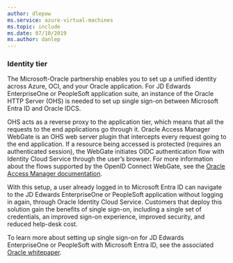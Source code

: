 ```yaml
---
author: dlepow
ms.service: azure-virtual-machines
ms.topic: include
ms.date: 07/10/2019
ms.author: danlep
---
```

### Identity tier 

The Microsoft-Oracle partnership enables you to set up a unified identity across Azure, OCI, and your Oracle application. For JD Edwards EnterpriseOne or PeopleSoft application suite, an instance of the Oracle HTTP Server (OHS) is needed to set up single sign-on between Microsoft Entra ID and Oracle IDCS.

OHS acts as a reverse proxy to the application tier, which means that all the requests to the end applications go through it. Oracle Access Manager WebGate is an OHS web server plugin that intercepts every request going to the end application. If a resource being accessed is protected (requires an authenticated session), the WebGate initiates OIDC authentication flow with Identity Cloud Service through the user’s browser. For more information about the flows supported by the OpenID Connect WebGate, see the [Oracle Access Manager documentation](https://docs.oracle.com/cd/E52734_01/oam/AIAAG/GUID-1E927D1B-FB83-425B-8768-85DB441821A4.htm#AIAAG7327).

With this setup, a user already logged in to Microsoft Entra ID can navigate to the JD Edwards EnterpriseOne or PeopleSoft application without logging in again, through Oracle Identity Cloud Service. Customers that deploy this solution gain the benefits of single sign-on, including a single set of credentials, an improved sign-on experience, improved security, and reduced help-desk cost.

To learn more about setting up single sign-on for JD Edwards EnterpriseOne or PeopleSoft with Microsoft Entra ID, see the associated [Oracle whitepaper](https://www.oracle.com/a/ocom/docs/applications/jdedwards/jde-on-oci-strategy-updates-2020.pdf).
